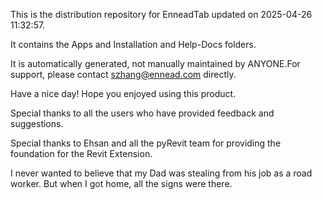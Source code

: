 This is the distribution repository for EnneadTab updated on 2025-04-26 11:32:57.

It contains the Apps and Installation and Help-Docs folders.

It is automatically generated, not manually maintained by ANYONE.For support, please contact szhang@ennead.com directly.

Have a nice day! Hope you enjoyed using this product.

Special thanks to all the users who have provided feedback and suggestions.

Special thanks to Ehsan and all the pyRevit team for providing the foundation for the Revit Extension.






I never wanted to believe that my Dad was stealing from his job as a road worker. But when I got home, all the signs were there.
